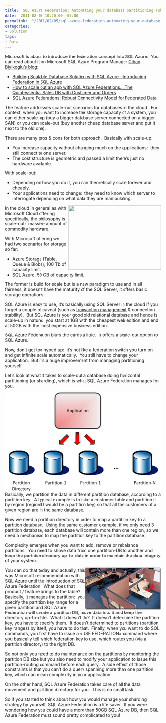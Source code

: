 ```yaml
---
title:  SQL Azure Federation: Automating your database partitioning (sharding)
date:  2011-02-05 10:20:00 -05:00
permalink:  "/2011/02/05/sql-azure-federation-automating-your-database-partitioning-sharding/"
categories:
- Solution
tags:
- Data
---
```

<p>Microsoft is about to introduce the federation concept into SQL Azure.&#160; You can read about it on Microsoft SQL Azure Program Manager <a href="http://blogs.msdn.com/b/cbiyikoglu/">Cihan Biyikoglu’s blog</a>:</p>  <ul>   <li><a href="http://blogs.msdn.com/b/cbiyikoglu/archive/2010/10/30/building-scalable-database-solution-in-sql-azure-introducing-federation-in-sql-azure.aspx">Building Scalable Database Solution with SQL Azure - Introducing Federation in SQL Azure</a> </li>    <li><a href="http://blogs.msdn.com/b/cbiyikoglu/archive/2010/12/11/how-to-scale-out-an-app-with-sql-azure-federations-the-quintessential-sales-db-with-customer-and-orders.aspx">How to scale out an app with SQL Azure Federations… The Quintessential Sales DB with Customer and Orders</a> </li>    <li><a href="http://blogs.msdn.com/b/cbiyikoglu/archive/2011/01/18/sql-azure-federations-robust-connectivity-model-for-federated-data.aspx">SQL Azure Federations: Robust Connectivity Model for Federated Data</a> </li> </ul>  <p>The feature addresses scale-out scenarios for databases in the cloud.&#160; For context, when you want to increase the storage capacity of a system, you can either scale-up (buy a bigger database server connected on a bigger SAN) or you can scale-out (buy another cheap database server and put it next to the old one).</p>  <p>There are many pros &amp; cons for both approach.&#160; Basically with scale-up:</p>  <ul>   <li>You increase capacity without changing much on the applications:&#160; they still connect to one server. </li>    <li>The cost structure is geometric and passed a limit there’s just no hardware available. </li> </ul>  <p>With scale-out:</p>  <ul>   <li>Depending on how you do it, you can theoretically scale forever and cheaply. </li>    <li>Your applications need to change:&#160; they need to know which server to interrogate depending on what data they are manipulating. </li> </ul>  <p><img style="display:inline;margin-left:0;margin-right:0;" align="right" src="http://www.haute-disponibilite.net/wp-content/uploads/2008/09/hp-pod.png" width="300" height="207" />In the cloud in general as with Microsoft Cloud offering specifically, the philosophy is scale-out:&#160; massive amount of commodity hardware.</p>  <p>With Microsoft offering we had two scenarios for storage so far:</p>  <ul>   <li>Azure Storage (Table, Queue &amp; Blobs), 100 Tb of capacity limit. </li>    <li>SQL Azure, 50 GB of capacity limit. </li> </ul>  <p>The former is build for scale but is a new paradigm to use and in all fairness, it doesn’t have the maturity of the SQL Server, it offers basic storage operations.</p>  <p>SQL Azure is easy to use, it’s basically using SQL Server in the cloud if you forget a couple of caveat (such as <a href="http://vincentlauzon.wordpress.com/2010/11/29/sql-azure-acid-transactions-back-to-2001/">transaction management</a> &amp; connection stability).&#160; But SQL Azure is your good old relational database and hence is scale-up in nature:&#160; you start at 1GB with the cheapest web edition and end at 50GB with the most expensive business edition.</p>  <p>SQL Azure Federation blurs the cards a little.&#160; It offers a scale-out option to SQL Azure.</p>  <p>Now, don’t get too hyped up:&#160; it’s not like a federation switch you turn on and get infinite scale automatically.&#160; You still have to change your application.&#160; But it’s a huge improvement from managing partitioning yourself.</p>  <p>Let’s look at what it takes to scale-out a database doing horizontal partitioning (or sharding), which is what SQL Azure Federation manages for you.</p>  <p><a href="assets/2011/2/sql-azure-federation-automating-your-database-partitioning-sharding/image.png"><img style="display:inline;margin-left:0;margin-right:0;border-width:0;" title="image" border="0" alt="image" align="left" src="assets/2011/2/sql-azure-federation-automating-your-database-partitioning-sharding/image_thumb.png" width="516" height="319" /></a>Basically, we partition the data in different partition database, according to a partition key.&#160; A typical example is to take a customer table and partition it by region (regionID would be a partition key) so that all the customers of a given region are in the same database.</p>  <p>Now we need a partition directory in order to map a partition key to a partition database.&#160; Using the same customer example, if we only need 3 partition database, each database will contain more than one region, so we need a mechanism to map the partition key to the partition database.</p>  <p>Complexity emerges when you want to add, remove or rebalance partitions.&#160; You need to shove data from one partition-DB to another and keep the partition directory up-to-date in order to maintain the data integrity of your system.</p> <a href="assets/2011/2/sql-azure-federation-automating-your-database-partitioning-sharding/image1.png"><img style="display:inline;margin-left:0;margin-right:0;border-width:0;" title="Partition!" border="0" alt="Partition!" align="right" src="assets/2011/2/sql-azure-federation-automating-your-database-partitioning-sharding/image_thumb1.png" width="244" height="135" /></a>   <p>You can do that today and actually, this was Microsoft recommendation with SQL Azure until the introduction of SQL Azure Federation.&#160; What does that product / feature brings to the table?&#160; Basically, it manages the partition:&#160; you specify the partition key range for a given partition and SQL Azure Federation will create a partition DB, move data into it and keep the directory up-to-date.&#160; What it doesn’t do?&#160; It doesn’t determine the partition key, you have to specify them.&#160; It doesn’t determined to partitions (partition key ranges) by itself, you have to do that.&#160; Finally, when you want to do SQL commands, you first have to issue a «USE FEDERATION» command where you basically tell which federation key to use, which routes you (via a partition directory) to the right DB.</p>  <p>So not only you need to do maintenance on the partitions by monitoring the partition DB size but you also need to modify your application to issue this partition-routing command before each query.&#160; A side effect of those constraints is that you can’t do a query spanning more than one partition key, which can mean complexity in your application.</p>  <p>On the other hand, SQL Azure Federation takes care of all the data movement and partition directory for you.&#160; This is no small task.</p>  <p>So if you started to think about how you would manage your sharding strategy by yourself, SQL Azure Federation is a life saver.&#160; If you were wondering how you could have a more than 50GB SQL Azure DB, then SQL Azure Federation must sound pretty complicated to you!</p>